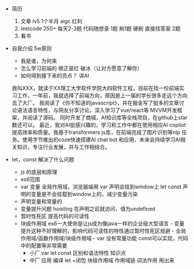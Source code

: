 - 简历
    1. 文章 lv5 1个半月 aigc 红利
    2. leetcode  250+ 每天2-3题 
       代码随想录 1题
       刷1题 硬刷
       直接找答案 2题
    3. 看书

- 自我介绍
    5w原则
    - 我是谁，为何来
    - 怎么学习前端的  根正苗红  破冰（让对方愿意了解你）
    - 如何得到接下来的亮点？ 讲AI

    我叫XXX，就读于XX理工大学软件学院大四软件工程，目前在找一份前端实习工作，一年前，我就选择了前端方向，原因是上一届的学长很多走这个方向去了大厂。
    我阅读了《你不知道的javascript》，并在掘金写了挺多的文章讨论语法语言特性，与网友分享讨论。深入学习了vue/react等 MVVM开发框架，并阅读了源码。
    同时开发了商城，AI知识库等全栈项目，在github上star数还可以。
    最近，我对AI挺感兴趣的，学习和工作中都在使用相应AI copilot提高效率和质量。我基于transformers js库，在前端完成了图片识别等nlp 任务。使用字节推出的coze快速搭建AI chat bot 和应用，未来会持续学习AI相关知识，专注行业发展，并与工作相结合。

- let，const 解决了什么问题
    - js 的底层和原理  
    - es6范围
    - var 变量 
        全局作用域，浏览器端用 var 声明会挂到window上
        let const 声明的变量是不会挂载到window上的，减少变量污染
    - 声明变量和常量的
    - 变量提升问题 hoisting
        在声明之前就访问，值为undefined
    - 暂时性死区 提高代码的可读性
    - 块级作用域
        es6一大使命是让js成为像java一样的企业级大型语言
           - 变量提升这种不好理解的，影响代码可读性的特性通过暂时性死区规避
           - 全局作用域/函数作用域/块级作用域
           - var 没有常量功能 const可以实现，代码中的配置等非常需要
        - 小厂 var let const 区别和语法特性 知识点   
        - 中厂 应用 编译 let   +闭包   块级作用域  作用域链  词法作用 用出来